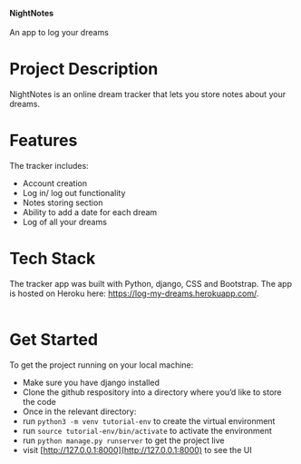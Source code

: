 <strong>NightNotes</strong>
<br>
<br>
An app to log your dreams

# Project Description

NightNotes is an online dream tracker that lets you store notes about your dreams.

# Features

The tracker includes:
- Account creation
- Log in/ log out functionality
- Notes storing section
- Ability to add a date for each dream
- Log of all your dreams

# Tech Stack

The tracker app was built with Python, django, CSS and Bootstrap. The app is hosted on Heroku here: https://log-my-dreams.herokuapp.com/.
<br>
<br>
# Get Started

To get the project running on your local machine:
- Make sure you have django installed
- Clone the github respository into a directory where you’d like to store the code
- Once in the relevant directory:
- run `python3 -m venv tutorial-env` to create the virtual environment
- run `source tutorial-env/bin/activate` to activate the environment
- run `python manage.py runserver` to get the project live
- visit [http://127.0.0.1:8000](http://127.0.0.1:8000) to see the UI
